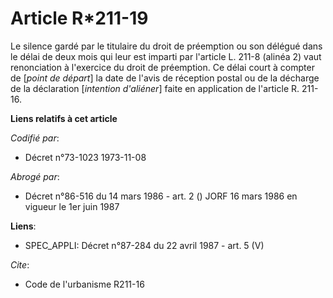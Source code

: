 # Article R*211-19

Le silence gardé par le titulaire du droit de préemption ou son délégué dans le délai de deux mois qui leur est imparti par
l'article L. 211-8 (alinéa 2) vaut renonciation à l'exercice du droit de préemption. Ce délai court à compter de [*point de
départ*] la date de l'avis de réception postal ou de la décharge de la déclaration [*intention d'aliéner*] faite en
application de l'article R. 211-16.

**Liens relatifs à cet article**

_Codifié par_:

  - Décret n°73-1023 1973-11-08

_Abrogé par_:

  - Décret n°86-516 du 14 mars 1986 - art. 2 () JORF 16 mars 1986 en vigueur le   1er juin 1987

**Liens**:

  - SPEC_APPLI: Décret n°87-284 du 22 avril 1987 - art. 5 (V)

_Cite_:

  - Code de l'urbanisme R211-16
